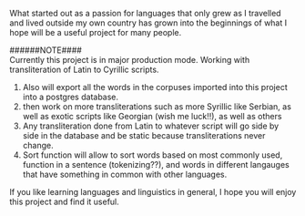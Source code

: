 What started out as a passion for languages that only grew as I travelled and lived outside my own country has grown into the beginnings of what I hope will be a useful project for many people.

######NOTE####  
Currently this project is in major production mode. Working with transliteration of Latin to Cyrillic scripts. 

1. Also will export all the words in the corpuses imported into this project into a postgres database.
2. then work on more transliterations such as more Syrillic like Serbian, as well as exotic scripts like Georgian (wish me luck!!), as well as others
3. Any transliteration done from Latin to whatever script will go side by side in the database and be static because transliterations never change.
4. Sort function will allow to sort words based on most commonly used, function in a sentence (tokenizing??), and words in different langauges that have something in common with other languages.

If you like learning languages and linguistics in general, I hope you will enjoy this project and find it useful.
